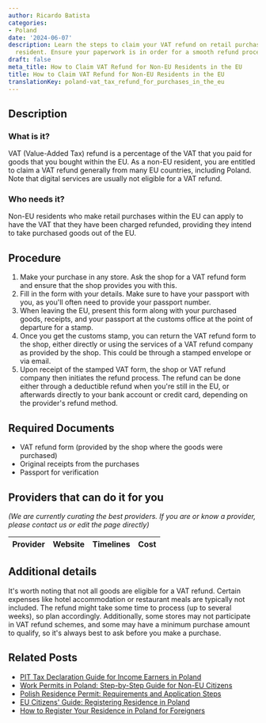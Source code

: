 ```yaml
---
author: Ricardo Batista
categories:
- Poland
date: '2024-06-07'
description: Learn the steps to claim your VAT refund on retail purchases as a non-EU
  resident. Ensure your paperwork is in order for a smooth refund process.
draft: false
meta_title: How to Claim VAT Refund for Non-EU Residents in the EU
title: How to Claim VAT Refund for Non-EU Residents in the EU
translationKey: poland-vat_tax_refund_for_purchases_in_the_eu
---
```


## Description
### What is it?
VAT (Value-Added Tax) refund is a percentage of the VAT that you paid for goods that you bought within the EU. As a non-EU resident, you are entitled to claim a VAT refund generally from many EU countries, including Poland. Note that digital services are usually not eligible for a VAT refund.

### Who needs it?
Non-EU residents who make retail purchases within the EU can apply to have the VAT that they have been charged refunded, providing they intend to take purchased goods out of the EU.

## Procedure
1. Make your purchase in any store. Ask the shop for a VAT refund form and ensure that the shop provides you with this.
2. Fill in the form with your details. Make sure to have your passport with you, as you'll often need to provide your passport number.
3. When leaving the EU, present this form along with your purchased goods, receipts, and your passport at the customs office at the point of departure for a stamp.
4. Once you get the customs stamp, you can return the VAT refund form to the shop, either directly or using the services of a VAT refund company as provided by the shop. This could be through a stamped envelope or via email.
5. Upon receipt of the stamped VAT form, the shop or VAT refund company then initiates the refund process. The refund can be done either through a deductible refund when you're still in the EU, or afterwards directly to your bank account or credit card, depending on the provider's refund method.

## Required Documents
- VAT refund form (provided by the shop where the goods were purchased)
- Original receipts from the purchases
- Passport for verification 

## Providers that can do it for you

_(We are currently curating the best providers. If you are or know a provider, please contact us or edit the page directly)_

| Provider        |     Website     |     Timelines    |       Cost      |
| :-------------: | :-------------: |  :-------------: | :-------------: |

## Additional details
It's worth noting that not all goods are eligible for a VAT refund. Certain expenses like hotel accommodation or restaurant meals are typically not included. The refund might take some time to process (up to several weeks), so plan accordingly. Additionally, some stores may not participate in VAT refund schemes, and some may have a minimum purchase amount to qualify, so it's always best to ask before you make a purchase.


## Related Posts

- [PIT Tax Declaration Guide for Income Earners in Poland](https://tramitit.com/guides/poland/pit_tax_declaration/)
- [Work Permits in Poland: Step-by-Step Guide for Non-EU Citizens](https://tramitit.com/guides/poland/work_permit_for_foreigners/)
- [Polish Residence Permit: Requirements and Application Steps](https://tramitit.com/guides/poland/residence_permit/)
- [EU Citizens' Guide: Registering Residence in Poland](https://tramitit.com/guides/poland/registration_of_residence_for_eu_citizens/)
- [How to Register Your Residence in Poland for Foreigners](https://tramitit.com/guides/poland/registering_the_residence_of_a_foreigner/)